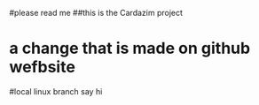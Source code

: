 #please read me
##this is the Cardazim project
# a change that is made on github wefbsite

#local linux branch say hi
